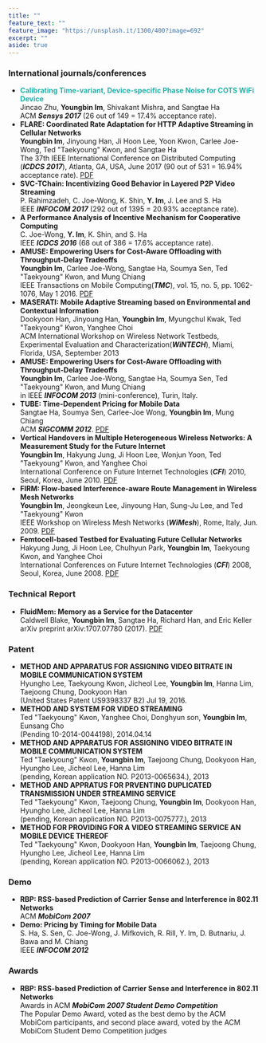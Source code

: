 ```yaml
---
title: ""
feature_text: ""
feature_image: "https://unsplash.it/1300/400?image=692"
excerpt: ""
aside: true
---
```


### [](#international)International journals/conferences
* <span style="color:LightSeaGreen">**Calibrating Time-variant, Device-specific Phase Noise for COTS WiFi Device**</span><br />
Jincao Zhu, __Youngbin Im__, Shivakant Mishra, and Sangtae Ha<br />
ACM __*Sensys 2017*__ (26 out of 149 = 17.4% acceptance rate).
* **FLARE: Coordinated Rate Adaptation for HTTP Adaptive Streaming in Cellular Networks**<br />
__Youngbin Im__, Jinyoung Han, Ji Hoon Lee, Yoon Kwon, Carlee Joe-Wong, Ted "Taekyoung" Kwon, and Sangtae Ha<br />
The 37th IEEE International Conference on Distributed Computing (__*ICDCS 2017*__), Atlanta, GA, USA, June 2017 (90 out of 531 = 16.94% acceptance rate). [PDF](http://mmlab.snu.ac.kr/~ybim/FLARE_ICDCS.pdf)
* **SVC-TChain: Incentivizing Good Behavior in Layered P2P Video Streaming**<br />
P. Rahimzadeh, C. Joe-Wong, K. Shin, __Y. Im__, J. Lee and S. Ha<br />
IEEE __*INFOCOM 2017*__ (292 out of 1395 = 20.93% acceptance rate).
* **A Performance Analysis of Incentive Mechanism for Cooperative Computing**<br />
C. Joe-Wong, __Y. Im__, K. Shin, and S. Ha<br />
IEEE __*ICDCS 2016*__ (68 out of 386 = 17.6% acceptance rate).
* **AMUSE: Empowering Users for Cost-Aware Offloading with Throughput-Delay Tradeoffs**<br />
__Youngbin Im__, Carlee Joe-Wong, Sangtae Ha, Soumya Sen, Ted "Taekyoung" Kwon, and Mung Chiang<br />
IEEE Transactions on Mobile Computing(__*TMC*__), vol. 15, no. 5, pp. 1062-1076, May 1 2016. [PDF](http://mmlab.snu.ac.kr/~ybim/AMUSE_TMC.pdf)
* **MASERATI: Mobile Adaptive Streaming based on Environmental and Contextual Information**<br />
Dookyoon Han, Jinyoung Han, __Youngbin Im__, Myungchul Kwak, Ted "Taekyoung" Kwon, Yanghee Choi<br />
ACM International Workshop on Wireless Network Testbeds, Experimental Evaluation and Characterization(__*WiNTECH*__), Miami, Florida, USA, September 2013
* **AMUSE: Empowering Users for Cost-Aware Offloading with Throughput-Delay Tradeoffs**<br />
__Youngbin Im__, Carlee Joe-Wong, Sangtae Ha, Soumya Sen, Ted "Taekyoung" Kwon, and Mung Chiang<br />
in IEEE __*INFOCOM 2013*__ (mini-conference), Turin, Italy.
* **TUBE: Time-Dependent Pricing for Mobile Data**<br />
Sangtae Ha, Soumya Sen, Carlee-Joe Wong, __Youngbin Im__, Mung Chiang<br />
ACM __*SIGCOMM 2012*__. [PDF](http://mmlab.snu.ac.kr/~ybim/TUBEsigcomm.pdf)
* **Vertical Handovers in Multiple Heterogeneous Wireless Networks: A Measurement Study for the Future Internet**<br />
__Youngbin Im__, Hakyung Jung, Ji Hoon Lee, Wonjun Yoon, Ted "Taekyoung" Kwon, and Yanghee Choi<br />
International Conference on Future Internet Technologies (__*CFI*__) 2010, Seoul, Korea, June 2010. [PDF](http://mmlab.snu.ac.kr/publications/docs/CFI016-youngbin_final.pdf)
* **FIRM: Flow-based Interference-aware Route Management in Wireless Mesh Networks**<br />
__Youngbin Im__, Jeongkeun Lee, Jinyoung Han, Sung-Ju Lee, and Ted "Taekyoung" Kwon<br />
IEEE Workshop on Wireless Mesh Networks (__*WiMesh*__), Rome, Italy, Jun. 2009. [PDF](http://mmlab.snu.ac.kr/publications/docs/WiMesh09_ybim.pdf)
* **Femtocell-based Testbed for Evaluating Future Cellular Networks**<br />
Hakyung Jung, Ji Hoon Lee, Chulhyun Park, __Youngbin Im__, Taekyoung Kwon, and Yanghee Choi<br />
International Conferences on Future Internet Technologies (__*CFI*__) 2008, Seoul, Korea, June 2008. [PDF](http://mmlab.snu.ac.kr/publications/docs/cfi_2008.pdf)

### [](#technical_report) Technical Report
* **FluidMem: Memory as a Service for the Datacenter**<br />
Caldwell Blake, __Youngbin Im__, Sangtae Ha, Richard Han, and Eric Keller<br />
arXiv preprint arXiv:1707.07780 (2017). [PDF](https://arxiv.org/pdf/1707.07780.pdf)

### [](#patent) Patent
* **METHOD AND APPARATUS FOR ASSIGNING VIDEO BITRATE IN MOBILE COMMUNICATION SYSTEM**<br />
Hyungho Lee, Taekyoung Kwon, Jicheol Lee, __Youngbin Im__, Hanna Lim, Taejoong Chung, Dookyoon Han<br />
(United States Patent US9398337 B2) Jul 19, 2016.
* **METHOD AND SYSTEM FOR VIDEO STREAMING**<br />
Ted "Taekyoung" Kwon, Yanghee Choi, Donghyun son, __Youngbin Im__, Eunsang Cho<br />
(Pending 10-2014-0044198), 2014.04.14
* **METHOD AND APPARATUS FOR ASSIGNING VIDEO BITRATE IN MOBILE COMMUNICATION SYSTEM**<br />
Ted "Taekyoung" Kwon, __Youngbin Im__, Taejoong Chung, Dookyoon Han, Hyungho Lee, Jicheol Lee, Hanna Lim<br />
(pending, Korean application NO. P2013-0065634.), 2013
* **METHOD AND APPRATUS FOR PRVENTING DUPLICATED TRANSMISSION UNDER STREAMING SERVICE**<br />
Ted "Taekyoung" Kwon, Taejoong Chung, __Youngbin Im__, Dookyoon Han, Hyungho Lee, Jicheol Lee, Hanna Lim<br />
(pending, Korean application NO. P2013-0075777.), 2013
* **METHOD FOR PROVIDING FOR A VIDEO STREAMING SERVICE AN MOBILE DEVICE THEREOF**<br />
Ted "Taekyoung" Kwon, Dookyoon Han, __Youngbin Im__, Taejoong Chung,	Hyungho Lee, Jicheol Lee, Hanna Lim<br />
(pending, Korean application NO. P2013-0066062.), 2013

### [](#demo) Demo
* **RBP: RSS-based Prediction of Carrier Sense and Interference in 802.11 Networks**<br />
ACM __*MobiCom 2007*__
* **Demo: Pricing by Timing for Mobile Data**<br />
S. Ha, S. Sen, C. Joe-Wong, J. Mifkovich, R. Rill, Y. Im, D. Butnariu, J. Bawa and M. Chiang<br />
IEEE __*INFOCOM 2012*__

### [](#award) Awards
* **RBP: RSS-based Prediction of Carrier Sense and Interference in 802.11 Networks**<br />
Awards in ACM __*MobiCom 2007 Student Demo Competition*__<br />
The Popular Demo Award, voted as the best demo by the ACM MobiCom participants, and second place award, voted by the ACM MobiCom Student Demo Competition judges
 
